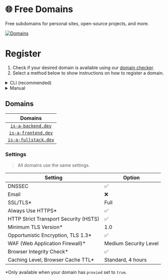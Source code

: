 # 🌐 Free Domains
Free subdomains for personal sites, open-source projects, and more.

[![Domains](https://img.shields.io/github/directory-file-count/free-domains/register/domains?label=domains&style=for-the-badge&type=file)](https://github.com/free-domains/register/tree/main/domains)

# Register
1. Check if your desired domain is available using our [domain checker](https://freesubdomains.org/check).
2. Select a method below to show instructions on how to register a domain.

<details>
  <summary>CLI (recommended)</summary>
  <br>

  > The CLI has 3 prefixes: `domains`, `fd` and `free-domains`.

  1. Install the CLI

  You can install the CLI by running the following command:

  ```bash
  npm install @free-domains/cli -g
  ```

  2. Login to the CLI

  Run the following command to login to the CLI and follow the steps.

  ```bash
  domains login
  ```

  3. Register a domain

  Run the following command and follow the steps to register a subdomain.

  ```bash
  domains register
  ```

</details>

<details>
  <summary>Manual</summary>
  <br>

  1. **Star** and **[fork](https://github.com/free-domains/register/fork)** this repository.
  2. Add a new file called `example.domain.dev.json` in the `/domains` folder to register the `example` subdomain on the `domain.dev`.
    - An list of available domains can be found [here](#domains).
  3. Edit it to meet your needs.
    - The file listed below is just an **example**, provide a **valid** JSON file with your needs.
    - Make sure to remove any records that aren't needed.

  ```json
  {
      "domain": "is-a-fullstack.dev",
      "subdomain": "example",

      "owner": {
          "email": "hello@example.com"
      },

      "records": {
          "A": ["1.1.1.1", "1.0.0.1"],
          "AAAA": ["2606:4700:4700::1111", "2606:4700:4700::1001"],
          "CNAME": "example.com",
          "MX": [
              {
                  "priority": 10,
                  "value": "mx.example.com"
              }
          ],
          "TXT": [
              {
                  "name": "@",
                  "value": "example_verification=1234567890"
              }
          ]
      },

      "proxied": false
  }
  ```

  4. Your pull request will be reviewed and merged.
    - **Do not** ignore the pull request checklist, this is _required_.
    - Make sure to keep an eye on your pull request in case we need you to make any changes!
  5. After the pull request is merged, please allow up to 24 hours for the changes to propagate _(in most cases it takes up to 5 minutes)_
  6. Enjoy your new domain!

</details>

## Domains

| Domains |
|:-:|
| [`is-a-backend.dev`](https://is-a-backend.dev) |
| [`is-a-frontend.dev`](https://is-a-frontend.dev) |
| [`is-a-fullstack.dev`](https://is-a-fullstack.dev) |

### Settings

> All domains use the same settings.

| Setting                               | Option                |
|---------------------------------------|-----------------------|
| DNSSEC                                | ✅ |
| Email                                 | ❌ |
| SSL/TLS*                              | Full |
| Always Use HTTPS*                     | ✅ |
| HTTP Strict Transport Security (HSTS) | ✅ |
| Minimum TLS Version*                  | 1.0 |
| Opportunistic Encryption, TLS 1.3*    | ✅ |
| WAF (Web Application Firewall)*       | Medium Security Level |
| Browser Integrity Check*              | ✅ |
| Caching Level, Browser Cache TTL*     | Standard, 4 hours |

\*Only available when your domain has `proxied` set to `true`.
